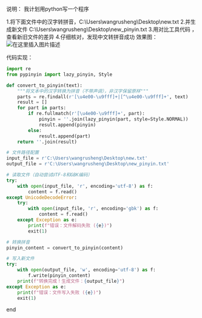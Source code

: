 说明：
我计划用python写一个程序  

1.将下面文件中的汉字转拼音，C:\Users\wangrusheng\Desktop\new.txt
2.并生成新文件 C:\Users\wangrusheng\Desktop\new_pinyin.txt
3.用对比工具代码 ，查看新旧文件的差异
4.仔细核对，发现中文转拼音成功
效果图：
![在这里插入图片描述](https://i-blog.csdnimg.cn/direct/564baaa5ec884fafb86902eeaad035ab.png#pic_center)

代码实现：

```python
import re
from pypinyin import lazy_pinyin, Style

def convert_to_pinyin(text):
    """将文本中的汉字转换为拼音（不带声调），非汉字保留原样"""
    parts = re.findall(r'[\u4e00-\u9fff]+|[^\u4e00-\u9fff]+', text)
    result = []
    for part in parts:
        if re.fullmatch(r'[\u4e00-\u9fff]+', part):
            pinyin = ''.join(lazy_pinyin(part, style=Style.NORMAL))
            result.append(pinyin)
        else:
            result.append(part)
    return ''.join(result)

# 文件路径配置
input_file = r'C:\Users\wangrusheng\Desktop\new.txt'
output_file = r'C:\Users\wangrusheng\Desktop\new_pinyin.txt'

# 读取文件（自动尝试UTF-8和GBK编码）
try:
    with open(input_file, 'r', encoding='utf-8') as f:
        content = f.read()
except UnicodeDecodeError:
    try:
        with open(input_file, 'r', encoding='gbk') as f:
            content = f.read()
    except Exception as e:
        print(f"错误：文件解码失败 ({e})")
        exit(1)

# 转换拼音
pinyin_content = convert_to_pinyin(content)

# 写入新文件
try:
    with open(output_file, 'w', encoding='utf-8') as f:
        f.write(pinyin_content)
    print(f"转换完成！生成文件：{output_file}")
except Exception as e:
    print(f"错误：文件写入失败 ({e})")
    exit(1)
```

end